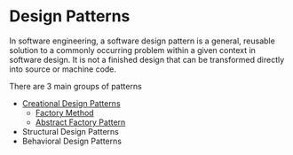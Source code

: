# Design Patterns
In software engineering, a software design pattern is a general, reusable solution to a commonly occurring problem within a given context in software design. It is not a finished design that can be transformed directly into source or machine code.

There are 3 main groups of patterns

* [Creational Design Patterns](https://github.com/vj98/Design-Patterns/tree/master/Creational%20Design%20Patterns)
   * [Factory Method](https://github.com/vj98/Design-Patterns/tree/master/Creational%20Design%20Patterns/Factory%20Method)
  *  [Abstract Factory Pattern](https://github.com/vj98/Design-Patterns/tree/master/Creational%20Design%20Patterns/Abstract%20Factory%20Pattern)
* Structural Design Patterns
* Behavioral Design Patterns
